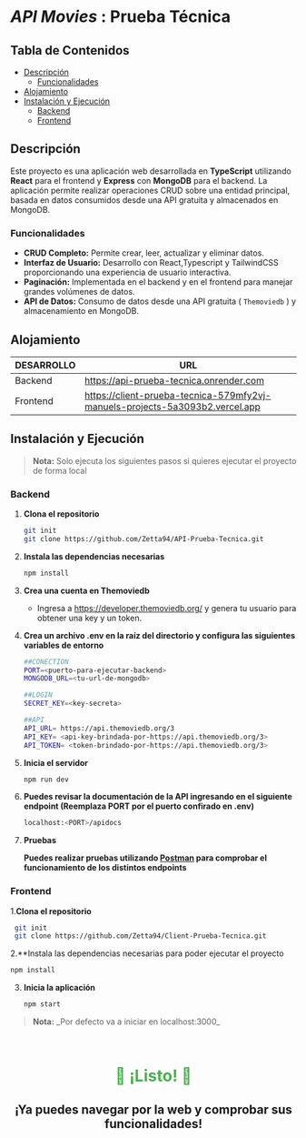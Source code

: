 # _API Movies_ : Prueba Técnica 

## Tabla de Contenidos

- [Descripción](#descripción)
  - [Funcionalidades](#funcionalidades)
- [Alojamiento](#Alojamiento)
- [Instalación y Ejecución](#instalación-y-ejecución)
  - [Backend](#backend)
  - [Frontend](#frontend)

## Descripción

Este proyecto es una aplicación web desarrollada en **TypeScript** utilizando **React** para el frontend y **Express** con **MongoDB** para el backend. La aplicación permite realizar operaciones CRUD sobre una entidad principal, basada en datos consumidos desde una API gratuita y almacenados en MongoDB. 

### Funcionalidades

- **CRUD Completo:** Permite crear, leer, actualizar y eliminar datos.
- **Interfaz de Usuario:** Desarrollo con React,Typescript y TailwindCSS proporcionando una experiencia de usuario interactiva.
- **Paginación:** Implementada en el backend y en el frontend para manejar grandes volúmenes de datos.
- **API de Datos:** Consumo de datos desde una API gratuita ( `Themoviedb` ) y almacenamiento en MongoDB.

## Alojamiento

| DESARROLLO | URL |
| ------ | ------ |
| Backend | https://api-prueba-tecnica.onrender.com |
| Frontend | https://client-prueba-tecnica-579mfy2vj-manuels-projects-5a3093b2.vercel.app |

## Instalación y Ejecución

<blockquote>
<strong>Nota:</strong> Solo ejecuta los siguientes pasos si quieres ejecutar el proyecto de forma local
</blockquote>

### Backend

1. **Clona el repositorio**

   ```sh
   git init
   git clone https://github.com/Zetta94/API-Prueba-Tecnica.git
   ```

2. **Instala las dependencias necesarias**
   
   ```bash
   npm install
   ```
   
3. **Crea una cuenta en Themoviedb**
    
    -  Ingresa a https://developer.themoviedb.org/ y genera tu usuario para obtener una key y un token.
   
4. **Crea un archivo .env en la raíz del directorio y configura las siguientes variables de entorno**
   
   ```sh
   ##CONECTION
   PORT=<puerto-para-ejecutar-backend>
   MONGODB_URL=<tu-url-de-mongodb>
   
   ##LOGIN
   SECRET_KEY=<key-secreta>
   
   ##API
   API_URL= https://api.themoviedb.org/3
   API_KEY= <api-key-brindada-por-https://api.themoviedb.org/3>
   API_TOKEN= <token-brindado-por-https://api.themoviedb.org/3>
   ```
   
5. **Inicia el servidor**
   
   ```bash
   npm run dev
   ```
   
6. **Puedes revisar la documentación de la API ingresando en el siguiente endpoint (Reemplaza PORT por el puerto confirado en .env)** 
   ```bash
   localhost:<PORT>/apidocs
   ```
   
8. **Pruebas**
 
   **Puedes realizar pruebas utilizando <u>Postman</u> para comprobar el funcionamiento de los distintos endpoints**
    
### Frontend

1.**Clona el repositorio**
  ```sh
   git init
   git clone https://github.com/Zetta94/Client-Prueba-Tecnica.git
  ``` 
    
2.**Instala las dependencias necesarias para poder ejecutar el proyecto

   ```bash
   npm install
  ```

3. **Inicia la aplicación**
   
    ```bash
   npm start
    ```
<blockquote>
<strong>Nota:</strong> _Por defecto va a iniciar en localhost:3000_
</blockquote>

<br>

<div align="center">
  <h1 style="color: #4CAF50;">🎉 ¡Listo! 🎉 </h1>
  <h2>¡Ya puedes navegar por la web y comprobar sus funcionalidades!</h2>
</div>



   
